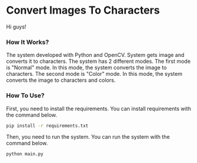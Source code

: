 # Convert Images To Characters

Hi guys!

### How It Works?

The system developed with Python and OpenCV. System gets image and converts it to characters. The system has 2 different modes. The first mode is "Normal" mode. In this mode, the system converts the image to characters. The second mode is "Color" mode. In this mode, the system converts the image to characters and colors.

### How To Use?

First, you need to install the requirements. You can install requirements with the command below.

```bash
pip install -r requirements.txt
```

Then, you need to run the system. You can run the system with the command below.

```bash
python main.py
```
